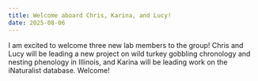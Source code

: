 ```yaml
---
title: Welcome aboard Chris, Karina, and Lucy!
date: 2025-08-06
---
```


I am excited to welcome three new lab members to the group! Chris and Lucy will be leading a new project on wild turkey gobbling chronology and nesting phenology in Illinois, and Karina will be leading work on the iNaturalist database. Welcome! 
